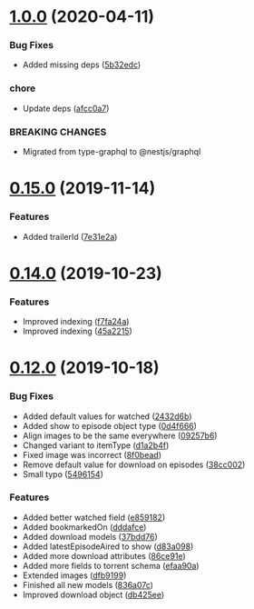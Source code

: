 # [1.0.0](https://github.com/pct-org/mongo-models/compare/v0.15.0...v1.0.0) (2020-04-11)


### Bug Fixes

* Added missing deps ([5b32edc](https://github.com/pct-org/mongo-models/commit/5b32edc10cc9a058144747c4bedaf2766301001e))


### chore

* Update deps ([afcc0a7](https://github.com/pct-org/mongo-models/commit/afcc0a75841db5e5dcfc6f89942a83f765c32988))


### BREAKING CHANGES

* Migrated from type-graphql to @nestjs/graphql



# [0.15.0](https://github.com/pct-org/mongo-models/compare/v0.14.0...v0.15.0) (2019-11-14)


### Features

* Added trailerId ([7e31e2a](https://github.com/pct-org/mongo-models/commit/7e31e2af0aebf9ec0b04f2ec6ea462bc0fff58d7))



# [0.14.0](https://github.com/pct-org/mongo-models/compare/v0.12.0...v0.14.0) (2019-10-23)


### Features

* Improved indexing ([f7fa24a](https://github.com/pct-org/mongo-models/commit/f7fa24a76167a01c613a3d5718b56913ae09f70d))
* Improved indexing ([45a2215](https://github.com/pct-org/mongo-models/commit/45a2215ca71b6e1ab2320b6c2fae53521b84eee1))



# [0.12.0](https://github.com/pct-org/mongo-models/compare/836a07c6279c73cba11e4384a02a946b707ebb53...v0.12.0) (2019-10-18)


### Bug Fixes

* Added default values for watched ([2432d6b](https://github.com/pct-org/mongo-models/commit/2432d6b5d84b6dc169d7ec867a6419889cfda44b))
* Added show to episode object type ([0d4f666](https://github.com/pct-org/mongo-models/commit/0d4f666406da208d863b9ea71b8408ae3f20146b))
* Align images to be the same everywhere ([09257b6](https://github.com/pct-org/mongo-models/commit/09257b6541ab03b6212313fc5f578436dbe80fc8))
* Changed variant to itemType ([d1a2b4f](https://github.com/pct-org/mongo-models/commit/d1a2b4f0e3f2380a7dbe8d85f14f4357e5106044))
* Fixed image was incorrect ([8f0bead](https://github.com/pct-org/mongo-models/commit/8f0bead650d40b4f99ef47ed55da29f94bb1bb80))
* Remove default value for download on episodes ([38cc002](https://github.com/pct-org/mongo-models/commit/38cc002f439adc14313b7888442afc2780abf0a7))
* Small typo ([5496154](https://github.com/pct-org/mongo-models/commit/549615436bc3219fd5e9f7400976506d66e4a961))


### Features

* Added better watched field ([e859182](https://github.com/pct-org/mongo-models/commit/e85918262e9d991d338a4a257203270a4d61ec85))
* Added bookmarkedOn ([dddafce](https://github.com/pct-org/mongo-models/commit/dddafceaf630c6df310dbd672ea06ab9d1d08d99))
* Added download models ([37bdd76](https://github.com/pct-org/mongo-models/commit/37bdd76d2ddb2670b4bb5f8c8c112939b4033e9e))
* Added latestEpisodeAired to show ([d83a098](https://github.com/pct-org/mongo-models/commit/d83a098dc7fb367152d73e9cf750d83fe13a6d18))
* Added more download attributes ([86ce91e](https://github.com/pct-org/mongo-models/commit/86ce91e096f81e53e5d92c0ac652522f79b163a8))
* Added more fields to torrent schema ([efaa90a](https://github.com/pct-org/mongo-models/commit/efaa90a87fb8242fe96a5454030ab52f3348514a))
* Extended images ([dfb9199](https://github.com/pct-org/mongo-models/commit/dfb91992a19839c2c2acf466f3d17cad4804ade2))
* Finished all new models ([836a07c](https://github.com/pct-org/mongo-models/commit/836a07c6279c73cba11e4384a02a946b707ebb53))
* Improved download object ([db425ee](https://github.com/pct-org/mongo-models/commit/db425ee1d21a943a35544738a7fa4465abd298cd))



